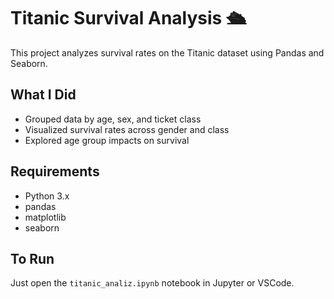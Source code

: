# Titanic Survival Analysis 🛳️

This project analyzes survival rates on the Titanic dataset using Pandas and Seaborn.

## What I Did

- Grouped data by age, sex, and ticket class
- Visualized survival rates across gender and class
- Explored age group impacts on survival

## Requirements

- Python 3.x
- pandas
- matplotlib
- seaborn

## To Run
Just open the `titanic_analiz.ipynb` notebook in Jupyter or VSCode.
